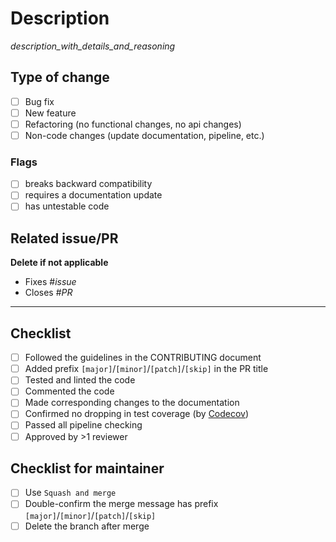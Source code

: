 # Description

_description_with_details_and_reasoning_

## Type of change

- [ ] Bug fix
- [ ] New feature
- [ ] Refactoring (no functional changes, no api changes)
- [ ] Non-code changes (update documentation, pipeline, etc.)

### Flags

- [ ] breaks backward compatibility
- [ ] requires a documentation update
- [ ] has untestable code

## Related issue/PR

**Delete if not applicable**
- Fixes #_issue_
- Closes #_PR_

---

## Checklist

- [ ] Followed the guidelines in the CONTRIBUTING document
- [ ] Added prefix `[major]`/`[minor]`/`[patch]`/`[skip]` in the PR title
- [ ] Tested and linted the code
- [ ] Commented the code
- [ ] Made corresponding changes to the documentation
- [ ] Confirmed no dropping in test coverage (by [Codecov](https://codecov.io/gh/yahoojapan/athenz-authorizer/pulls))
- [ ] Passed all pipeline checking
- [ ] Approved by >1 reviewer

## Checklist for maintainer
- [ ] Use `Squash and merge`
- [ ] Double-confirm the merge message has prefix `[major]`/`[minor]`/`[patch]`/`[skip]`
- [ ] Delete the branch after merge
